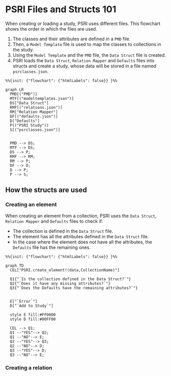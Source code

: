 # PSRI Files and Structs 101

When creating or loading a study, PSRI uses different files.
This flowchart shows the order in which the files are used.

1. The classes and their attributes are defined in a `PMD` file.
2. Then, a `Model Template` file is used to map the classes to collections in the study.
3. Using the `Model Template` and the `PMD` file, the `Data Struct` file is created.
4. PSRI loads the `Data Struct`, `Relation Mapper` and `Defaults` files into structs and create a study, whose data will be stored in a file named `psrclasses.json`.

```@diagram mermaid
%%{init: {"flowchart": {"htmlLabels": false}} }%%

graph LR
  PMD[("PMD")]
  MTF[("modeltemplates.json")]
  DS["Data Struct"]
  RMF[("relations.json")]
  RM["Relation Mapper"]
  DF[("defaults.json")]
  D["Defaults"]
  P(("PSRI Study"))
  S[("psrclasses.json")]


  PMD --> DS;
  MTF --> DS;
  DS --> P;
  RMF --> RM;
  RM --> P;
  DF --> D;
  D --> P;
  P --> S;
```

## How the structs are used

### Creating an element

When creating an element from a collection, PSRI uses the `Data Struct`, `Relation Mapper` and `Defaults` files to check if:
- The collection is defined in the `Data Struct` file.
- The element has all the attributes defined in the `Data Struct` file.
- In the case where the element does not have all the attributes, the `Defaults` file has the remaining ones.


```@diagram mermaid
%%{init: {"flowchart": {"htmlLabels": false}} }%%

graph TD
  CEL["PSRI.create_element!(data,CollectionName)"]

  Q1{"`Is the collection defined in the Data Struct?`"}
  Q2{"`Does it have any missing attributes?`"}
  Q3{"`Does the Defaults have the remaining attributes?`"}


  E["`Error`"]
  D["`Add to Study`"]

  style E fill:#FF0000
  style D fill:#00FF00

  CEL --> Q1;
  Q1 --"YES"--> Q2;
  Q1 --"NO"--> E;
  Q2 --"YES"--> Q3;
  Q2 --"NO"--> D;
  Q3 --"YES"--> D;
  Q3 --"NO"--> E;
```


### Creating a relation